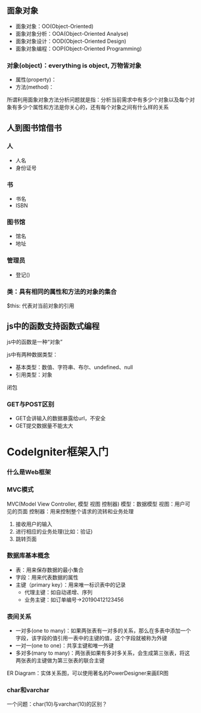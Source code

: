 ## 面象对象

- 面象对象：OO(Object-Oriented)
- 面象对象分析：OOA(Object-Oriented Analyse)
- 面象对象设计：OOD(Object-Oriented Design)
- 面象对象编程：OOP(Object-Oriented Programming)


### 对象(object)：everything is object, 万物皆对象

- 属性(property)：
- 方法(method)：

所谓利用面象对象方法分析问题就是指：分析当前需求中有多少个对象以及每个对象有多少个属性和方法是你关心的，还有每个对象之间有什么样的关系


## 人到图书馆借书

### 人
- 人名
- 身份证号
### 书
- 书名
- ISBN
### 图书馆
- 馆名
- 地址
### 管理员
- 登记()


### 类：具有相同的属性和方法的对象的集合

$this: 代表对当前对象的引用


## js中的函数支持函数式编程

js中的函数是一种“对象”

js中有两种数据类型：

- 基本类型：数值、字符串、布尔、undefined、null
- 引用类型：对象

闭包


### GET与POST区别

- GET会讲输入的数据暴露给url，不安全
- GET提交数据量不能太大


# CodeIgniter框架入门

### 什么是Web框架



### MVC模式
MVC(Model View Controller, 模型 视图 控制器)
模型：数据模型
视图：用户可见的页面
控制器：用来控制整个请求的流转和业务处理
1. 接收用户的输入
2. 进行相应的业务处理(比如：验证)
3. 跳转页面


### 数据库基本概念
- 表：用来保存数据的最小集合
- 字段：用来代表数据的属性
- 主键（primary key）：用来唯一标识表中的记录
    - 代理主键：如自动递增、序列
    - 业务主键：如订单编号->20190412123456


### 表间关系
- 一对多(one to many)：如果两张表有一对多的关系，那么在多表中添加一个字段，该字段的值引用一表中的主键的值，这个字段就被称为外键
- 一对一(one to one)：共享主键和唯一外键
- 多对多(many to many)：两张表如果有多对多关系，会生成第三张表，将这两张表的主键做为第三张表的联合主键


ER Diagram：实体关系图，可以使用著名的PowerDesigner来画ER图





### char和varchar
一个问题：char(10)与varchar(10)的区别？









